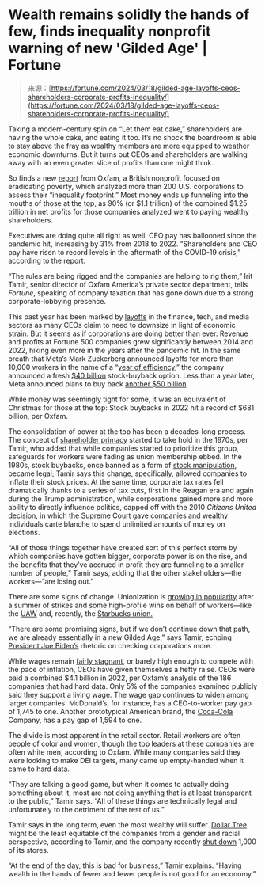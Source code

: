 <!--yml
category: 未分类
date: 2024-05-29 12:30:12
-->

# Wealth remains solidly the hands of few, finds inequality nonprofit warning of new 'Gilded Age' | Fortune

> 来源：[https://fortune.com/2024/03/18/gilded-age-layoffs-ceos-shareholders-corporate-profits-inequality/](https://fortune.com/2024/03/18/gilded-age-layoffs-ceos-shareholders-corporate-profits-inequality/)

Taking a modern-century spin on “Let them eat cake,” shareholders are having the whole cake, and eating it too. It’s no shock the boardroom is able to stay above the fray as wealthy members are more equipped to weather economic downturns. But it turns out CEOs and shareholders are walking away with an even greater slice of profits than one might think.

So finds a new [report](https://www.oxfamamerica.org/explore/research-publications/corporate-inequality-footprint/) from Oxfam, a British nonprofit focused on eradicating poverty, which analyzed more than 200 U.S. corporations to assess their “inequality footprint.” Most money ends up funneling into the mouths of those at the top, as 90% (or $1.1 trillion) of the combined $1.25 trillion in net profits for those companies analyzed went to paying wealthy shareholders. 

Executives are doing quite all right as well. CEO pay has ballooned since the pandemic hit, increasing by 31% from 2018 to 2022\. “Shareholders and CEO pay have risen to record levels in the aftermath of the COVID-19 crisis,” according to the report.

“The rules are being rigged and the companies are helping to rig them,” Irit Tamir, senior director of Oxfam America’s private sector department, tells *Fortune*, speaking of company taxation that has gone down due to a strong corporate-lobbying presence. 

This past year has been marked by [layoffs](https://fortune.com/2024/02/03/why-tech-media-layoffs-growing-economy-jobs-report-boom/) in the finance, tech, and media sectors as many CEOs claim to need to downsize in light of economic strain. But it seems as if corporations are doing better than ever. Revenue and profits at Fortune 500 companies grew significantly between 2014 and 2022, hiking even more in the years after the pandemic hit. In the same breath that Meta’s Mark Zuckerberg announced layoffs for more than 10,000 workers in the name of a “[year of efficiency](https://fortune.com/2023/02/22/meta-mark-zuckerberg-reportedly-planning-thousands-more-layoffs/),” the company announced a fresh [$40 billion](https://www.cnbc.com/2023/02/01/facebook-parent-meta-announces-40-billion-stock-buyback.html) stock-buyback option. Less than a year later, Meta announced plans to buy back [another $50 billion](https://www.cnbc.com/2024/02/01/meta-is-paying-first-ever-dividend-authorizes-50-billion-buyback.html). 

While money was seemingly tight for some, it was an equivalent of Christmas for those at the top: Stock buybacks in 2022 hit a record of $681 billion, per Oxfam.

The consolidation of power at the top has been a decades-long process. The concept of [shareholder primacy](https://fortune.com/2023/04/24/corporations-rules-capitalism-corporate-governance-politics-lobbying-maureen-kline/) started to take hold in the 1970s, per Tamir, who added that while companies started to prioritize this group, safeguards for workers were fading as union membership ebbed. In the 1980s, stock buybacks, once banned as a form of [stock manipulation](https://www.spglobal.com/spdji/en/documents/research/research-sp-examining-share-repurchases-and-the-sp-buyback-indices.pdf), became legal; Tamir says this change, specifically, allowed companies to inflate their stock prices. At the same time, corporate tax rates fell dramatically thanks to a series of tax cuts, first in the Reagan era and again during the Trump administration, while corporations gained more and more ability to directly influence politics, capped off with the 2010 *Citizens United* decision, in which the Supreme Court gave companies and wealthy individuals carte blanche to spend unlimited amounts of money on elections.

“All of those things together have created sort of this perfect storm by which companies have gotten bigger, corporate power is on the rise, and the benefits that they’ve accrued in profit they are funneling to a smaller number of people,” Tamir says, adding that the other stakeholders—the workers—“are losing out.” 

There are some signs of change. Unionization is [growing in popularity](https://www.epi.org/publication/union-membership-data/) after a summer of strikes and some high-profile wins on behalf of workers—like the [UAW](https://fortune.com/2023/11/07/uaw-big-three-america-great-rebalancing-labor-politics-adam-hanft/) and, recently, the [Starbucks union.](https://fortune.com/2024/03/14/starbucks-negotiating-unions-workers-good-news-for-america/) 

“There are some promising signs, but if we don’t continue down that path, we are already essentially in a new Gilded Age,” says Tamir, echoing [President Joe Biden’s](https://www.nytimes.com/video/us/politics/100000009356315/biden-budget-plan-taxes.html) rhetoric on checking corporations more. 

While wages remain [fairly stagnant](https://www.cnbc.com/2022/07/19/heres-how-labor-dynamism-affects-wage-growth-in-america.html), or barely high enough to compete with the pace of inflation, CEOs have given themselves a hefty raise. CEOs were paid a combined $4.1 billion in 2022, per Oxfam’s analysis of the 186 companies that had hard data. Only 5% of the companies examined publicly said they support a living wage. The wage gap continues to widen among larger companies: McDonald’s, for instance, has a CEO-to-worker pay gap of 1,745 to one. Another prototypical American brand, the [Coca-Cola](https://fortune.com/company/coca-cola/) Company, has a pay gap of 1,594 to one. 

The divide is most apparent in the retail sector. Retail workers are often people of color and women, though the top leaders at these companies are often white men, according to Oxfam. While many companies said they were looking to make DEI targets, many came up empty-handed when it came to hard data. 

“They are talking a good game, but when it comes to actually doing something about it, most are not doing anything that is at least transparent to the public,” Tamir says. “All of these things are technically legal and unfortunately to the detriment of the rest of us.” 

Tamir says in the long term, even the most wealthy will suffer. [Dollar Tree](https://fortune.com/company/dollar-tree/) might be the least equitable of the companies from a gender and racial perspective, according to Tamir, and the company recently [shut down](https://www.fool.com/the-ascent/personal-finance/articles/dollar-tree-to-close-1000-stores-watch-out-for-bargains/) 1,000 of its stores. 

“At the end of the day, this is bad for business,” Tamir explains. “Having wealth in the hands of fewer and fewer people is not good for an economy.”